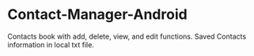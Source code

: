 # Contact-Manager-Android
Contacts book with add, delete, view, and edit functions. Saved Contacts information in local txt file. 
